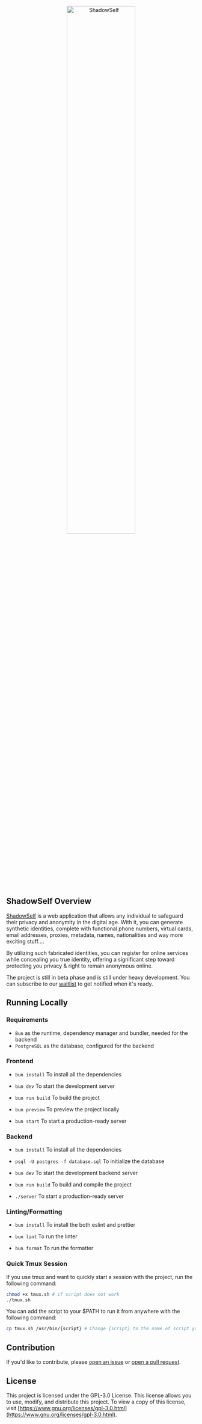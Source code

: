 <p align="center">
<picture>
  <source media="(prefers-color-scheme: dark)" srcset="./Frontend/src/lib/images/logo/logo-white-text.svg">
  <img alt="ShadowSelf" src="./Frontend/src/lib/images/logo/logo-black-text.svg" width="60%">
</picture>
</p>

## ShadowSelf Overview

[ShadowSelf](https://shadowself.io) is a web application that allows any individual to safeguard their privacy and anonymity in the digital age. With it, you can generate synthetic identities, complete with functional phone numbers, virtual cards, email addresses, proxies, metadata, names, nationalities and way more exciting stuff....

By utilizing such fabricated identities, you can register for online services while concealing you true identity, offering a significant step toward protecting you privacy & right to remain anonymous online.

The project is still in beta phase and is still under heavy development. You can subscribe to our [waitlist](https://shadowself.io/#waitlist) to get notified when it's ready.

## Running Locally

### Requirements

- `Bun` as the runtime, dependency manager and bundler, needed for the backend
- `PostgreSQL` as the database, configured for the backend

### Frontend

- `bun install` To install all the dependencies

- `bun dev` To start the development server

- `bun run build` To build the project

- `bun preview` To preview the project locally

- `bun start` To start a production-ready server

### Backend

- `bun install` To install all the dependencies

- `psql -U postgres -f database.sql` To initialize the database

- `bun dev` To start the development backend server

- `bun run build` To build and compile the project

- `./server` To start a production-ready server

### Linting/Formatting

- `bun install` To install the both eslint and prettier

- `bun lint` To run the linter

- `bun format` To run the formatter

### Quick Tmux Session

If you use tmux and want to quickly start a session with the project, run the following command:

```bash
chmod +x tmux.sh # if script does not work
./tmux.sh
```

You can add the script to your $PATH to run it from anywhere with the following command:

```bash
cp tmux.sh /usr/bin/{script} # Change {script} to the name of script you want to call it
```

## Contribution

If you'd like to contribute, please [open an issue](https://github.com/RedeemedSpoon/ShadowSelf/issues) or [open a pull request](https://github.com/RedeemedSpoon/ShadowSelf/pulls).

## License

This project is licensed under the GPL-3.0 License. This license allows you to use, modify, and distribute this project. To view a copy of this license, visit [https://www.gnu.org/licenses/gpl-3.0.html](https://www.gnu.org/licenses/gpl-3.0.html).
